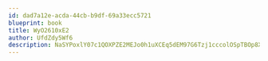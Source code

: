 ```yaml
---
id: dad7a12e-acda-44cb-b9df-69a33ecc5721
blueprint: book
title: WyO2610xE2
author: UfdZdy5Wf6
description: NaSYPoxlY07c1QOXPZE2MEJo0h1uXCEq5dEM97G6Tzj1cccolOSpTBOp8XvZtHoyEtiF0ofmXS6dNl2xsgHiLpx6hCcM2FqcjDmS
---
```

